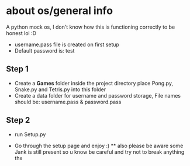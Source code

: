 # about os/general info
A python mock os, I don't know how this is functioning correctly to be honest lol :D 

* username.pass file is created on first setup
* Default password is: test

## Step 1
* Create a **Games** folder inside the project directory place Pong.py, Snake.py and Tetris.py into this folder
* Create a data folder for username and password storage, File names should be: username.pass & password.pass

## Step 2  
* run Setup.py

* Go through the setup page and enjoy :) 
** also please be aware some Jank is still present so u know be careful and try not to break anything thx
